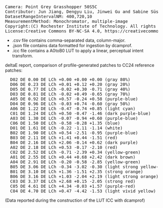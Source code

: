 <pre>
Camera: Point Grey Grasshopper 50S5C
Contributor: Jun Jiang, Dengyu Liu, Jinwei Gu and Sabine Süsstrunk, http://www.gujinwei.org/research/camspec/db.html
DatasetRangeIntervalNM: 400,720,10
MeasurementMethod: Monochromator, multiple-image
Copyright:(C) Rochester Institute of Technology. All rights reserved.
License:Creative Commons BY-NC-SA 4.0, https://creativecommons.org/licenses/by-nc-sa/4.0/legalcode
</pre>

- .csv file contains comma-separated data, column-major.
- .json file contains data formatted for ingestion by dcamprof.
- .icc file contains a A0toB0 LUT to apply a linear, perceptual intent transform.

deltaE report, comparison of profile-generated patches to CC24 reference patches:
<pre>
  D02 DE 0.00 DE LCh +0.00 +0.00 +0.00 (gray 80%)
  D06 DE 0.23 DE LCh +0.01 +0.12 +0.20 (gray 20%)
  D05 DE 0.77 DE LCh -0.02 +0.30 -0.71 (gray 40%)
  D03 DE 0.81 DE LCh -0.02 +0.49 -0.65 (gray 70%)
  A05 DE 0.92 DE LCh +0.57 -0.24 +0.58 (purple-blue)
  D04 DE 0.96 DE LCh -0.03 +0.74 -0.60 (gray 50%)
  A06 DE 1.22 DE LCh -0.47 -0.74 +0.85 (light cyan)
  C01 DE 1.24 DE LCh +0.50 -0.47 -1.46 (dark purple-blue)
  A03 DE 1.30 DE LCh -0.07 -0.94 +0.60 (purple-blue)
  C06 DE 1.50 DE LCh -0.58 -0.28 +1.35 (blue)
  D01 DE 1.61 DE LCh -0.22 -1.11 -1.14 (white)
  B02 DE 1.90 DE LCh +0.54 -2.51 -0.95 (purple-blue)
  B03 DE 2.11 DE LCh +1.41 +0.44 -1.51 (red)
  B04 DE 2.16 DE LCh +2.06 -0.14 +0.62 (dark purple)
  A02 DE 2.18 DE LCh +0.53 -0.17 -2.10 (red)
  C02 DE 2.52 DE LCh -0.71 -2.39 +0.34 (yellow-green)
  A01 DE 2.55 DE LCh +0.44 +0.68 +2.42 (dark brown)
  A04 DE 2.91 DE LCh -0.20 -0.58 -2.85 (yellow-green)
  B05 DE 3.06 DE LCh -0.34 -3.02 -0.30 (light strong yellow-green)
  B01 DE 3.10 DE LCh +1.36 -1.51 +2.35 (strong orange)
  B06 DE 3.16 DE LCh +1.03 -2.04 +2.19 (light strong orange)
  C03 DE 3.37 DE LCh +2.68 +0.15 -2.05 (strong red)
  C05 DE 4.61 DE LCh +4.34 -0.03 +1.57 (purple-red)
  C04 DE 4.70 DE LCh +0.47 -4.42 -1.53 (light vivid yellow)
</pre>

(Data reported during the construction of the LUT ICC with dcamprof)
